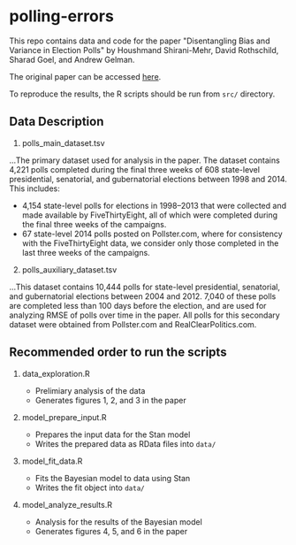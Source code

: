 # polling-errors

This repo contains data and code for the paper "Disentangling Bias and Variance in Election Polls" by Houshmand Shirani-Mehr, David Rothschild, Sharad Goel, and Andrew Gelman.

The original paper can be accessed [here](https://5harad.com/papers/polling-errors.pdf).

To reproduce the results, the R scripts should be run from `src/` directory.

## Data Description

1. polls_main_dataset.tsv

...The primary dataset used for analysis in the paper. The dataset contains 4,221 polls completed during the final three weeks of 608 state-level presidential, senatorial, and gubernatorial elections between 1998 and 2014. This includes:
  - 4,154 state-level polls for elections in 1998–2013 that were collected and made available by FiveThirtyEight, all of which were completed during the final three weeks of the campaigns.
  - 67 state-level 2014 polls posted on Pollster.com, where for consistency with the FiveThirtyEight data, we consider only those completed in the last three weeks of the campaigns.

2. polls_auxiliary_dataset.tsv

...This dataset contains 10,444 polls for state-level presidential, senatorial, and gubernatorial elections between 2004 and 2012. 7,040 of these polls are completed less than 100 days before the election, and are used for analyzing RMSE of polls over time in the paper. All polls for this secondary dataset were obtained from Pollster.com and RealClearPolitics.com.

## Recommended order to run the scripts

1. data_exploration.R
    - Prelimiary analysis of the data
    - Generates figures 1, 2, and 3 in the paper

2. model_prepare_input.R
    - Prepares the input data for the Stan model
    - Writes the prepared data as RData files into `data/`

3. model_fit_data.R
    - Fits the Bayesian model to data using Stan
    - Writes the fit object into `data/`

4. model_analyze_results.R
    - Analysis for the results of the Bayesian model
    - Generates figures 4, 5, and 6 in the paper